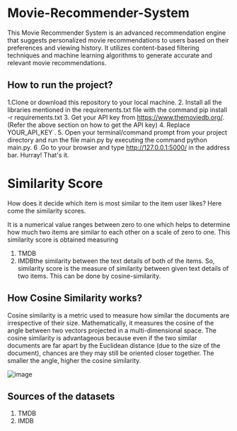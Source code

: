 # Movie-Recommender-System
This Movie Recommender System is an advanced recommendation engine that suggests personalized movie recommendations to users based on their preferences and viewing history. It utilizes content-based filtering techniques and machine learning algorithms to generate accurate and relevant movie recommendations.

## How to run the project?
1.Clone or download this repository to your local machine.
2. Install all the libraries mentioned in the requirements.txt file with the command pip install -r requirements.txt
3. Get your API key from https://www.themoviedb.org/. (Refer the above section on how to get the API key)
4. Replace YOUR_API_KEY .
5. Open your terminal/command prompt from your project directory and run the file main.py by executing the command python main.py.
6 .Go to your browser and type http://127.0.0.1:5000/ in the address bar.
Hurray! That's it.

# Similarity Score
How does it decide which item is most similar to the item user likes? Here come the similarity scores.

It is a numerical value ranges between zero to one which helps to determine how much two items are similar to each other on a scale of zero to one. This similarity score is obtained measuring
1. TMDB
2. IMDBthe similarity between the text details of both of the items. So, similarity score is the measure of similarity between given text details of two items. This can be done by cosine-similarity.

## How Cosine Similarity works?
Cosine similarity is a metric used to measure how similar the documents are irrespective of their size. Mathematically, it measures the cosine of the angle between two vectors projected in a multi-dimensional space. The cosine similarity is advantageous because even if the two similar documents are far apart by the Euclidean distance (due to the size of the document), chances are they may still be oriented closer together. The smaller the angle, higher the cosine similarity.

![image](https://github.com/RaySourish/Movie-Recommender-System/assets/78815665/c2e133f7-8d6f-4692-ac30-5d9625305d61)

## Sources of the datasets
1. TMDB
2. IMDB

